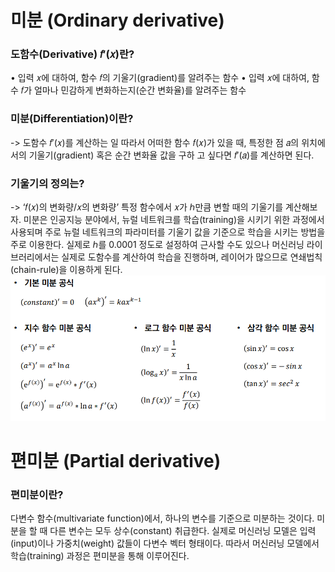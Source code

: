 # 미분 (Ordinary derivative)

### 도함수(Derivative) 𝑓′(𝑥)란?
• 입력 𝑥에 대하여, 함수 𝑓의 기울기(gradient)를 알려주는 함수
• 입력 𝑥에 대하여, 함수 𝑓가 얼마나 민감하게 변화하는지(순간 변화율)를 알려주는 함수

### 미분(Differentiation)이란? 
-> 도함수 𝑓′(𝑥)를 계산하는 일
따라서 어떠한 함수 𝑓(𝑥)가 있을 때, 특정한 점 𝑎의 위치에서의 기울기(gradient) 혹은 순간 변화율 값을 구하 고 싶다면 𝑓′(𝑎)를 계산하면 된다.

### 기울기의 정의는? 
-> ‘𝑓(𝑥)의 변화량/𝑥의 변화량’
특정 함수에서 𝑥가 ℎ만큼 변할 때의 기울기를 계산해보자.
미분은 인공지능 분야에서, 뉴럴 네트워크를 학습(training)을 시키기 위한 과정에서 사용되며 주로 뉴럴 네트워크의 파라미터를 기울기 값을 기준으로 학습을 시키는 방법을 주로 이용한다.
실제로 ℎ를 0.0001 정도로 설정하여 근사할 수도 있으나 머신러닝 라이브러리에서는 실제로 도함수를 계산하여 학습을 진행하며, 레이어가 많으므로 연쇄법칙(chain-rule)을 이용하게 된다.
![img](../img/derivative_2.png)


# 편미분 (Partial derivative)

### 편미분이란? 
다변수 함수(multivariate function)에서, 하나의 변수를 기준으로 미분하는 것이다.
미분을 할 때 다른 변수는 모두 상수(constant) 취급한다.
실제로 머신러닝 모델은 입력(input)이나 가중치(weight) 값들이 다변수 벡터 형태이다.
따라서 머신러닝 모델에서 학습(training) 과정은 편미분을 통해 이루어진다.
